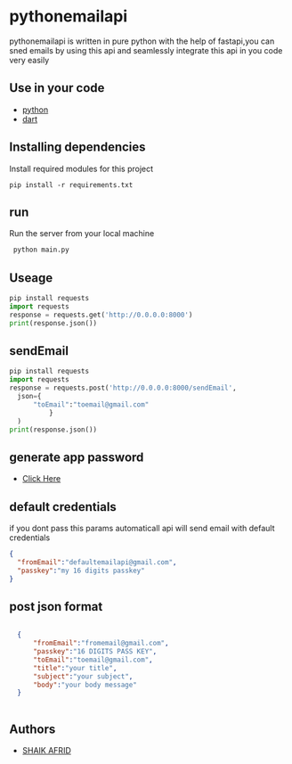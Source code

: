 


# pythonemailapi
  pythonemailapi is written in pure python with the help of fastapi,you can sned emails by using this api and seamlessly integrate this api in you code very easily

## Use in your code 
- [python](https://pypi.org/project/emailotp/)
- [dart](https://pub.dev/packages/email_sender)
  
## Installing dependencies
  Install required modules for this project

```
pip install -r requirements.txt
```

## run
  Run the server from your local machine
```python
 python main.py
```

## Useage
```python
pip install requests
import requests
response = requests.get('http://0.0.0.0:8000')
print(response.json())  

```
## sendEmail
```python
pip install requests
import requests
response = requests.post('http://0.0.0.0:8000/sendEmail',
  json={
      "toEmail":"toemail@gmail.com"
          }
  )
print(response.json())  

```
## generate app password

-  [Click Here](https://support.google.com/accounts/answer/185833?hl=en)

## default credentials
if you dont pass this params automaticall api will send email with default credentials
```json
{
  "fromEmail":"defaultemailapi@gmail.com",
  "passkey":"my 16 digits passkey"
}

```

## post json format
```json

  {
      "fromEmail":"fromemail@gmail.com",
      "passkey":"16 DIGITS PASS KEY",  
      "toEmail":"toemail@gmail.com",
      "title":"your title",
      "subject":"your subject",
      "body":"your body message"
  }
  
```



## Authors

- [SHAIK AFRID](https://www.github.com/afriddev)



